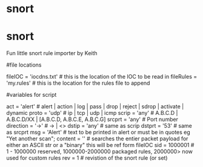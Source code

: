 # snort
# snort

Fun little snort rule importer by Keith

#file locations

fileIOC = 'iocdns.txt'		# this is the location of the IOC to be read in
fileRules = 'my.rules' 		# this is the location for the rules file to append


#variables for script

act = 'alert' 			# alert | action | log | pass | drop | reject | sdrop | activate | dynamic
proto = 'udp' 			# ip | tcp | udp | icmp
scrip = 'any'			# A.B.C.D | A.B.C.D/XX | [A.B.C.D, A.B.C.E, A.B.C.G] 
srcprt = 'any'			# Port number
direction = '->'		# -> | <>
dstip = 'any'			# same as scrip
dstprt = '53'			# same as srcprt
msg = 'Alert'			# text to be printed in alert or must be in quotes eg "Yet another scan";
content = ''			# searches the entier packet payload for either an ASCII str or a "binary" this will be ref form fileIOC
sid = 1000001			# 1 - 1000000 reserved, 1000000-2000000 packaged rules, 2000000> now used for custom rules
rev = 1					# revistion of the snort rule (or set)
